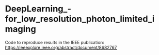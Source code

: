 # DeepLearning_-for_low_resolution_photon_limited_imaging
Code to reproduce results in the IEEE publication: https://ieeexplore.ieee.org/abstract/document/8682767
